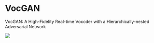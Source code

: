 # VocGAN
VocGAN: A High-Fidelity Real-time Vocoder with a Hierarchically-nested Adversarial Network

![](./img/vocgan.jpg)
